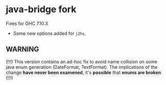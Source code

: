 java-bridge fork
===========

Fixes for GHC 7.10.3

* Some new options added for `j2hs`.


WARNING
-------

(!!!) This version contains an ad-hoc fix to avoid name collision on some java enum generation (DateFormat, TextFormat).
The implications of the change __have never been examened__, it's __possible__ that __enums are broken__ (!!!)


